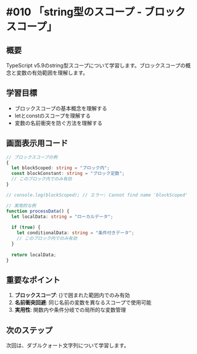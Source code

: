 # #010 「string型のスコープ - ブロックスコープ」

## 概要
TypeScript v5.9のstring型スコープについて学習します。ブロックスコープの概念と変数の有効範囲を理解します。

## 学習目標
- ブロックスコープの基本概念を理解する
- letとconstのスコープを理解する
- 変数の名前衝突を防ぐ方法を理解する

## 画面表示用コード

```typescript
// ブロックスコープの例
{
  let blockScoped: string = "ブロック内";
  const blockConstant: string = "ブロック定数";
  // このブロック内でのみ有効
}

// console.log(blockScoped); // エラー: Cannot find name 'blockScoped'

// 実用的な例
function processData() {
  let localData: string = "ローカルデータ";
  
  if (true) {
    let conditionalData: string = "条件付きデータ";
    // このブロック内でのみ有効
  }
  
  return localData;
}
```

## 重要なポイント
1. **ブロックスコープ**: {}で囲まれた範囲内でのみ有効
2. **名前衝突回避**: 同じ名前の変数を異なるスコープで使用可能
3. **実用性**: 関数内や条件分岐での局所的な変数管理

## 次のステップ
次回は、ダブルクォート文字列について学習します。

